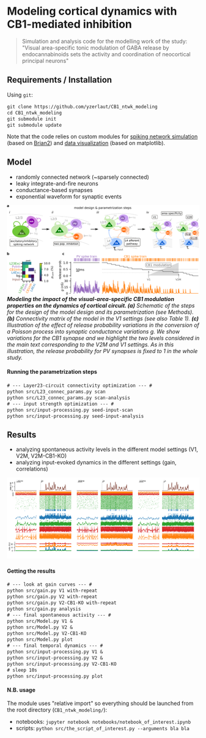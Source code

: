 # Modeling cortical dynamics with CB1-mediated inhibition

> Simulation and analysis code for the modelling work of the study:
> "Visual area-specific tonic modulation of GABA release by endocannabinoids sets the activity and coordination of neocortical principal neurons"

## Requirements / Installation

Using `git`:
```
git clone https://github.com/yzerlaut/CB1_ntwk_modeling
cd CB1_ntwk_modeling
git submodule init
git submodule update
```
Note that the code relies on custom modules for [spiking network simulation](https://github.com/yzerlaut/neural_network_dynamics) (based on [Brian2](https://brian2.readthedocs.io/en/stable/)) and [data visualization](https://github.com/yzerlaut/datavyz) (based on matplotlib).

## Model 

- randomly connected network (~sparsely connected)
- leaky integrate-and-fire neurons
- conductance-based synapses
- exponential waveform for synaptic events

![model](doc/model.png)
_**Modeling the impact of the visual-area-specific CB1 modulation properties on the dynamics of cortical circuit. (a)** Schematic of the steps for the design of the model design and its parametrization (see Methods). **(b)** Connectivity matrix of the model in the V1 settings (see also Table 1). **(c)** Illustration of the effect of release probability variations in the conversion of a Poisson process into synaptic conductance variations g. We show variations for the CB1 synapse and we highlight the two levels considered in the main text corresponding to the V2M and V1 settings. As in this illustration, the release probability for PV synapses is fixed to 1 in the whole study._

#### Running the parametrization steps
```
# --- Layer23-circuit connectivity optimization --- #
python src/L23_connec_params.py scan
python src/L23_connec_params.py scan-analysis
# --- input strength optimization --- #
python src/input-processing.py seed-input-scan
python src/input-processing.py seed-input-analysis
```

## Results

- analyzing spontaneous activity levels in the different model settings (V1, V2M, V2M-CB1-KO)
- analyzing input-evoked dynamics in the different settings (gain, correlations)

![example-sim](doc/example-sim.png)



#### Getting the results
```
# --- look at gain curves --- #
python src/gain.py V1 with-repeat
python src/gain.py V2 with-repeat
python src/gain.py V2-CB1-KO with-repeat
python src/gain.py analysis
# --- final spontaneous activity --- #
python src/Model.py V1 &
python src/Model.py V2 &
python src/Model.py V2-CB1-KO 
python src/Model.py plot
# --- final temporal dynamics --- #
python src/input-processing.py V1 &
python src/input-processing.py V2 &
python src/input-processing.py V2-CB1-KO 
# sleep 10s
python src/input-processing.py plot
```

#### N.B. usage

The module uses "relative import" so everything should be launched from the root directory (`CB1_ntwk_modeling/`):
- notebooks: `jupyter notebook notebooks/notebook_of_interest.ipynb`
- scripts: `python src/the_script_of_interest.py --arguments bla bla`

